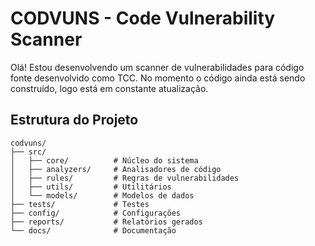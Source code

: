 # CODVUNS - Code Vulnerability Scanner

Olá! Estou desenvolvendo um scanner de vulnerabilidades para código fonte desenvolvido como TCC. No momento o código ainda está sendo construído, logo está em constante atualização.


## Estrutura do Projeto

```
codvuns/
├── src/
│   ├── core/          # Núcleo do sistema
│   ├── analyzers/     # Analisadores de código
│   ├── rules/         # Regras de vulnerabilidades
│   ├── utils/         # Utilitários
│   └── models/        # Modelos de dados
├── tests/             # Testes
├── config/            # Configurações
├── reports/           # Relatórios gerados
└── docs/              # Documentação
```

